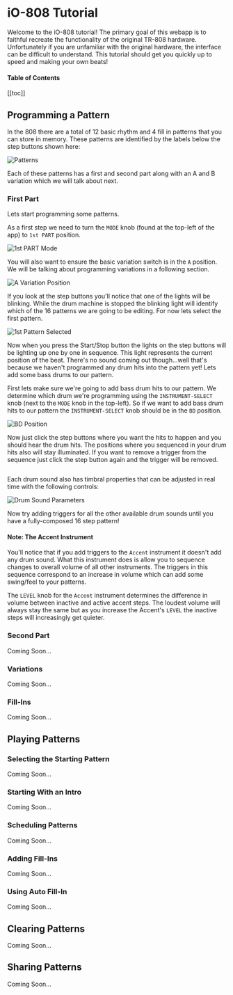 # iO-808 Tutorial

Welcome to the iO-808 tutorial! The primary goal of this webapp is to faithful recreate the functionality of the original TR-808 hardware. Unfortunately if you are unfamiliar with the original hardware, the interface can be difficult to understand. This tutorial should get you quickly up to speed and making your own beats!

#### Table of Contents

[[toc]]

## Programming a Pattern

In the 808 there are a total of 12 basic rhythm and 4 fill in patterns that you can store in memory. These patterns are identified by the labels below the step buttons shown here:

![Patterns](images/pattern-labels.png)

Each of these patterns has a first and second part along with an A and B variation which we will talk about next.

### First Part

Lets start programming some patterns.

As a first step we need to turn the `MODE` knob (found at the top-left of the app) to `1st PART` position.

![1st PART Mode](images/1st-part-mode.png)

You will also want to ensure the basic variation switch is in the `A` position. We will be talking about programming variations in a following section.

![A Variation Position](images/a-variation-position.png)

If you look at the step buttons you'll notice that one of the lights will be blinking. While the drum machine is stopped the blinking light will identify which of the 16 patterns we are going to be editing. For now lets select the first pattern.
 
![1st Pattern Selected](images/first-pattern-selected.png)

Now when you press the Start/Stop button the lights on the step buttons will be lighting up one by one in sequence. This light represents the current position of the beat. There's no sound coming out though...well that's because we haven't programmed any drum hits into the pattern yet! Lets add some bass drums to our pattern.

First lets make sure we're going to add bass drum hits to our pattern. We determine which drum we're programming using the `INSTRUMENT-SELECT` knob (next to the `MODE` knob in the top-left). So if we want to add bass drum hits to our pattern the `INSTRUMENT-SELECT` knob should be in the `BD` position.

![BD Position](images/instrument-select-bd.png)

Now just click the step buttons where you want the hits to happen and you should hear the drum hits. The positions where you sequenced in your drum hits also will stay illuminated. If you want to remove a trigger from the sequence just click the step button again and the trigger will be removed.

<img class='gfyitem' data-id='FearfulTenderCapybara' data-autoplay='false'>

Each drum sound also has timbral properties that can be adjusted in real time with the following controls:

![Drum Sound Parameters](images/drum-sound-parameters.png)

Now try adding triggers for all the other available drum sounds until you have a fully-composed 16 step pattern!

#### Note: The Accent Instrument

You'll notice that if you add triggers to the `Accent` instrument it doesn't add any drum sound. What this instrument does is allow you to sequence changes to overall volume of all other instruments. The triggers in this sequence correspond to an increase in volume which can add some swing/feel to your patterns. 

The `LEVEL` knob for the `Accent` instrument determines the difference in volume between inactive and active accent steps. The loudest volume will always stay the same but as you increase the Accent's `LEVEL` the inactive steps will increasingly get quieter.

### Second Part

Coming Soon...

### Variations

Coming Soon...

### Fill-Ins

Coming Soon...

## Playing Patterns

### Selecting the Starting Pattern

Coming Soon...

### Starting With an Intro

Coming Soon...

### Scheduling Patterns

Coming Soon...

### Adding Fill-Ins

Coming Soon...

### Using Auto Fill-In

Coming Soon...

## Clearing Patterns

Coming Soon...

## Sharing Patterns

Coming Soon...